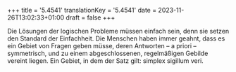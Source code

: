+++
title = '5.4541'
translationKey = '5.4541'
date = 2023-11-26T13:02:33+01:00
draft = false
+++

Die Lösungen der logischen Probleme müssen einfach sein, denn sie setzen den Standard der Einfachheit.
Die Menschen haben immer geahnt, dass es ein Gebiet von Fragen geben müsse, deren Antworten – a priori – symmetrisch, und zu einem abgeschlossenen, regelmäßigen Gebilde vereint liegen.
Ein Gebiet, in dem der Satz gilt: simplex sigillum veri.
